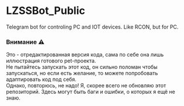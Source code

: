 # LZSSBot_Public
Telegram bot for controling PC and IOT devices.
Like RCON, but for PC.
### Внимание ⚠ 
Это - отредактированная версия кода, сама по себе она лишь иллюстрация готового pet-проекта.  
Не пытайтесь запускать этот код, он сильно поломан чтобы запускаться, но если есть желание, то можете попробовать адаптировать код под себя.  
Однако, повторюсь, не надо! Я, скорее всего не обновляю этот репозиторий. Здесь могут быть баги и ошибки, о которых я ещё не знаю.
